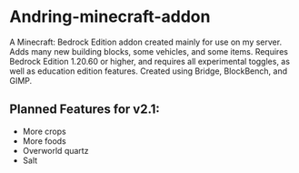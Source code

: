 # Andring-minecraft-addon
A Minecraft: Bedrock Edition addon created mainly for use on my server. Adds many new building blocks, some vehicles, and some items. Requires Bedrock Edition 1.20.60 or higher, and requires all experimental toggles, as well as education edition features. Created using Bridge, BlockBench, and GIMP.

## Planned Features for v2.1:

* More crops
* More foods
* Overworld quartz
* Salt
